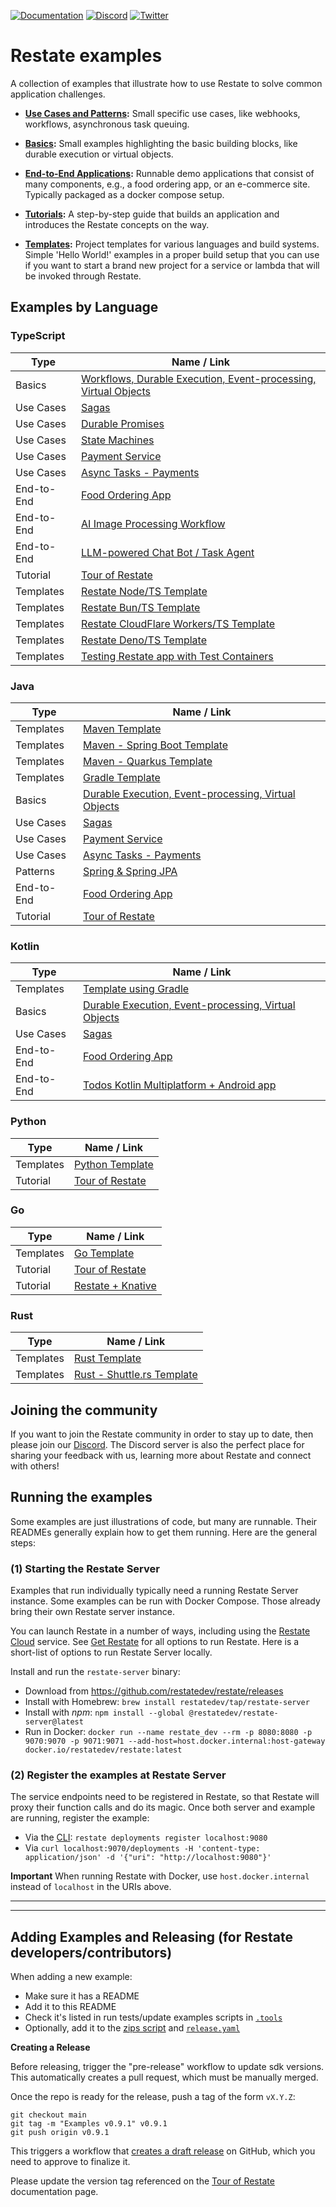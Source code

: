 [![Documentation](https://img.shields.io/badge/doc-reference-blue)](https://docs.restate.dev)
[![Discord](https://img.shields.io/discord/1128210118216007792?logo=discord)](https://discord.gg/skW3AZ6uGd)
[![Twitter](https://img.shields.io/twitter/follow/restatedev.svg?style=social&label=Follow)](https://twitter.com/intent/follow?screen_name=restatedev)

# Restate examples

A collection of examples that illustrate how to use Restate to solve common application
challenges.

* **[Use Cases and Patterns](patterns-use-cases):** Small specific use cases, like webhooks,
  workflows, asynchronous task queuing.

* **[Basics](basics):** Small examples highlighting the basic building blocks, like
  durable execution or virtual objects.

* **[End-to-End Applications](end-to-end-applications):** Runnable demo applications that consist
  of many components, e.g., a food ordering app, or an e-commerce site.
  Typically packaged as a docker compose setup.

* **[Tutorials](tutorials):** A step-by-step guide that builds an application and introduces
  the Restate concepts on the way.

* **[Templates](templates):** Project templates for various languages and build systems.
  Simple 'Hello World!' examples in a proper build setup that you can use if you want to start
  a brand new project for a service or lambda that will be invoked through Restate.


## Examples by Language

### TypeScript

| Type       | Name / Link                                                                                        |
|------------|----------------------------------------------------------------------------------------------------|
| Basics     | [Workflows, Durable Execution, Event-processing, Virtual Objects](basics/basics-typescript)        |
| Use Cases  | [Sagas](patterns-use-cases/sagas/sagas-typescript)                                                 |
| Use Cases  | [Durable Promises](patterns-use-cases/durable-promises/durable-promises-typescript)                |
| Use Cases  | [State Machines](patterns-use-cases/state-machines/state-machines-typescript/)                     |
| Use Cases  | [Payment Service](patterns-use-cases/payment-state-machine/payment-state-machine-typescript/)      |
| Use Cases  | [Async Tasks - Payments](patterns-use-cases/async-signals-payment/async-signals-payment-typescript/) |
| End-to-End | [Food Ordering App](end-to-end-applications/typescript/food-ordering)                              |
| End-to-End | [AI Image Processing Workflow](end-to-end-applications/typescript/ai-image-workflows)              |
| End-to-End | [LLM-powered Chat Bot / Task Agent](end-to-end-applications/typescript/chat-bot)                     |
| Tutorial   | [Tour of Restate](tutorials/tour-of-restate-typescript)                                            |
| Templates  | [Restate Node/TS Template](templates/typescript)                                                     |
| Templates  | [Restate Bun/TS Template](templates/bun)                                                             |
| Templates  | [Restate CloudFlare Workers/TS Template](templates/cloudflare-workers)                               |
| Templates  | [Restate Deno/TS Template](templates/deno)                                                           |
| Templates  | [Testing Restate app with Test Containers](templates/typescript-testing)                           |

### Java

| Type       | Name / Link                                                                                    |
|------------|------------------------------------------------------------------------------------------------|
| Templates  | [Maven Template](templates/java-maven)                                                         |
| Templates  | [Maven - Spring Boot Template](templates/java-maven-spring-boot)                               |
| Templates  | [Maven - Quarkus Template](templates/java-maven-quarkus)                                       |
| Templates  | [Gradle Template](templates/java-gradle)                                                       |
| Basics     | [Durable Execution, Event-processing, Virtual Objects](basics/basics-java)                     |
| Use Cases  | [Sagas](patterns-use-cases/sagas/sagas-java)                                                   |
| Use Cases  | [Payment Service](patterns-use-cases/payment-state-machine/payment-state-machine-java/)        |
| Use Cases  | [Async Tasks - Payments](patterns-use-cases/async-signals-payment/async-signals-payment-java/) |
| Patterns   | [Spring & Spring JPA](patterns-use-cases/integrations/java-spring)                             |                        
| End-to-End | [Food Ordering App](end-to-end-applications/java/food-ordering)                                |
| Tutorial   | [Tour of Restate](tutorials/tour-of-restate-java/)                                             |

### Kotlin

| Type       | Name / Link                                                                                     |
|------------|-------------------------------------------------------------------------------------------------|
| Templates  | [Template using Gradle](templates/kotlin-gradle)                                                |
| Basics     | [Durable Execution, Event-processing, Virtual Objects](basics/basics-kotlin)                    |
| Use Cases  | [Sagas](patterns-use-cases/sagas/sagas-kotlin)                                                  |
| End-to-End | [Food Ordering App](end-to-end-applications/kotlin/food-ordering)                               |
| End-to-End | [Todos Kotlin Multiplatform + Android app](end-to-end-applications/kotlin/kmp-android-todo-app) |


### Python

| Type      | Name / Link                                         |
|-----------|-----------------------------------------------------|
| Templates | [Python Template](templates/python)                 |
| Tutorial  | [Tour of Restate](tutorials/tour-of-restate-python) |

### Go

| Type      | Name / Link                                     |
|-----------|-------------------------------------------------|
| Templates | [Go Template](templates/go)                     |
| Tutorial  | [Tour of Restate](tutorials/tour-of-restate-go) |
| Tutorial  | [Restate + Knative](tutorials/knative-go)       |

### Rust

| Type      | Name / Link                                          |
|-----------|------------------------------------------------------|
| Templates | [Rust Template](templates/rust)                      |
| Templates | [Rust - Shuttle.rs Template](templates/rust-shuttle) |

## Joining the community

If you want to join the Restate community in order to stay up to date, then please join our [Discord](https://discord.gg/skW3AZ6uGd).
The Discord server is also the perfect place for sharing your feedback with us, learning more about Restate and connect with others!

## Running the examples

Some examples are just illustrations of code, but many are runnable. Their READMEs generally explain
how to get them running. Here are the general steps:

### (1) Starting the Restate Server

Examples that run individually typically need a running Restate Server instance.
Some examples can be run with Docker Compose. Those already bring their own Restate server instance.

You can launch Restate in a number of ways, including using the [Restate Cloud](https://restate.dev/get-restate-cloud/)
service. See [Get Restate](https://restate.dev/get-restate/) for all options to run Restate. Here is a short-list
of options to run Restate Server locally.

Install and run the `restate-server` binary:
  - Download from https://github.com/restatedev/restate/releases
  - Install with Homebrew: `brew install restatedev/tap/restate-server`
  - Install with _npm_: `npm install --global @restatedev/restate-server@latest`
  - Run in Docker: `docker run --name restate_dev --rm -p 8080:8080 -p 9070:9070 -p 9071:9071 --add-host=host.docker.internal:host-gateway docker.io/restatedev/restate:latest`


### (2) Register the examples at Restate Server

The service endpoints need to be registered in Restate, so that Restate will proxy their function calls and
do its magic. Once both server and example are running, register the example:

* Via the [CLI](https://docs.restate.dev/operate/cli): `restate deployments register localhost:9080`
* Via `curl localhost:9070/deployments -H 'content-type: application/json' -d '{"uri": "http://localhost:9080"}'`

**Important** When running Restate with Docker, use `host.docker.internal` instead of `localhost` in the URIs above.

----
----

## Adding Examples and Releasing (for Restate developers/contributors)

When adding a new example:

* Make sure it has a README
* Add it to this README
* Check it's listed in run tests/update examples scripts in [`.tools`](./.tools)
* Optionally, add it to the [zips script](./.tools/prepare_release_zip.sh) and [`release.yaml`](./.github/workflows/release.yml)

**Creating a Release**

Before releasing, trigger the "pre-release" workflow to update sdk versions. This automatically creates a pull request, which must be manually merged.

Once the repo is ready for the release, push a tag of the form `vX.Y.Z`:

```shell
git checkout main
git tag -m "Examples v0.9.1" v0.9.1
git push origin v0.9.1
```

This triggers a workflow that [creates a draft release](https://github.com/restatedev/examples/releases) on GitHub, which you need to approve to finalize it.

Please update the version tag referenced on the [Tour of Restate](https://github.com/restatedev/documentation/blob/main/docs/tour.mdx) documentation page.
